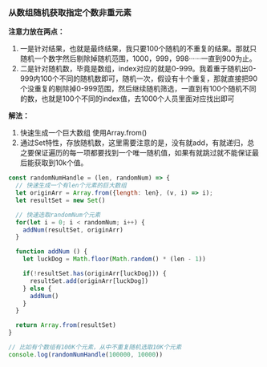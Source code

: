 ### 从数组随机获取指定个数非重元素

**注意力放在两点：**

1. 一是针对结果，也就是最终结果，我只要100个随机的不重复的结果。那就只随机一个数字然后剔除掉随机范围，1000，999，998······一直到900为止。
2. 二是针对随机数，毕竟是数组，index对应的就是0-999。我着重于随机出0-999内100个不同的随机数即可，随机一次，假设有十个重复，那就直接把90个没重复的剔除掉0-999范围，然后继续随机筛选，一直到有100个随机不同的数，也就是100个不同的index值，去1000个人员里面对应找出即可

**解法：**

1. 快速生成一个巨大数组 使用Array.from()
2. 通过Set特性，存放随机数，这里需要注意的是，没有就add，有就递归，总之要保证遍历的每一项都要找到一个唯一随机值，如果有就跳过就不能保证最后能获取到10k个值。

```js
const randomNumHandle = (len, randomNum) => {
  // 快速生成一个有len个元素的巨大数组
  let originArr = Array.from({length: len}, (v, i) => i);
  let resultSet = new Set()

  // 快速选取randomNum个元素
  for(let i = 0; i < randomNum; i++) {
    addNum(resultSet, originArr)
  }

  function addNum () {
    let luckDog = Math.floor(Math.random() * (len - 1))

    if(!resultSet.has(originArr[luckDog])) {
      resultSet.add(originArr[luckDog])
    } else {
      addNum()
    }
  }

  return Array.from(resultSet)
}

// 比如有个数组有100K个元素，从中不重复随机选取10K个元素
console.log(randomNumHandle(100000, 10000))
```
